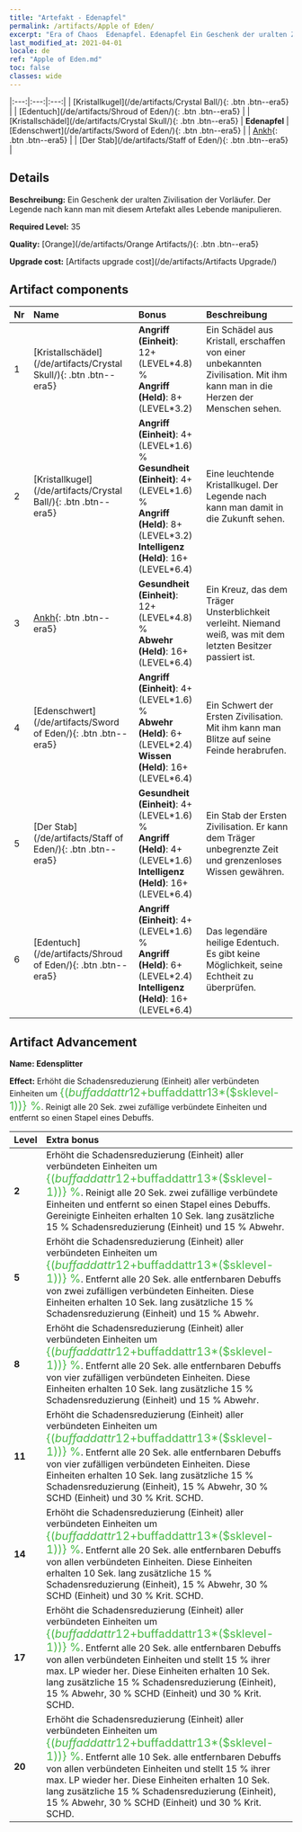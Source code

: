 ```yaml
---
title: "Artefakt - Edenapfel"
permalink: /artifacts/Apple of Eden/
excerpt: "Era of Chaos  Edenapfel. Edenapfel Ein Geschenk der uralten Zivilisation der Vorläufer. Der Legende nach kann man mit diesem Artefakt alles Lebende manipulieren."
last_modified_at: 2021-04-01
locale: de
ref: "Apple of Eden.md"
toc: false
classes: wide
---
```


  |:---:|:---:|:---:| 
  | [Kristallkugel](/de/artifacts/Crystal Ball/){: .btn .btn--era5} |   | [Edentuch](/de/artifacts/Shroud of Eden/){: .btn .btn--era5} | 
  | [Kristallschädel](/de/artifacts/Crystal Skull/){: .btn .btn--era5} | **Edenapfel** | [Edenschwert](/de/artifacts/Sword of Eden/){: .btn .btn--era5} | 
  | [Ankh](/de/artifacts/Ankh/){: .btn .btn--era5} |   | [Der Stab](/de/artifacts/Staff of Eden/){: .btn .btn--era5} | 


## Details

 **Beschreibung:** Ein Geschenk der uralten Zivilisation der Vorläufer. Der Legende nach kann man mit diesem Artefakt alles Lebende manipulieren.

 **Required Level:** 35

 **Quality:** [Orange](/de/artifacts/Orange Artifacts/){: .btn .btn--era5}

 **Upgrade cost:** [Artifacts upgrade cost](/de/artifacts/Artifacts Upgrade/)



## Artifact components

  | Nr |    Name    |   Bonus | Beschreibung | 
  |:---|:-----------|:--------|:------------| 
  | 1 | [Kristallschädel](/de/artifacts/Crystal Skull/){: .btn .btn--era5} | **Angriff (Einheit)**: 12+(LEVEL\*4.8) %<br/>**Angriff (Held)**: 8+(LEVEL\*3.2) | Ein Schädel aus Kristall, erschaffen von einer unbekannten Zivilisation. Mit ihm kann man in die Herzen der Menschen sehen. | 
  | 2 | [Kristallkugel](/de/artifacts/Crystal Ball/){: .btn .btn--era5} | **Angriff (Einheit)**: 4+(LEVEL\*1.6) %<br/>**Gesundheit (Einheit)**: 4+(LEVEL\*1.6) %<br/>**Angriff (Held)**: 8+(LEVEL\*3.2)<br/>**Intelligenz (Held)**: 16+(LEVEL\*6.4) | Eine leuchtende Kristallkugel. Der Legende nach kann man damit in die Zukunft sehen. | 
  | 3 | [Ankh](/de/artifacts/Ankh/){: .btn .btn--era5} | **Gesundheit (Einheit)**: 12+(LEVEL\*4.8) %<br/>**Abwehr (Held)**: 16+(LEVEL\*6.4) | Ein Kreuz, das dem Träger Unsterblichkeit verleiht. Niemand weiß, was mit dem letzten Besitzer passiert ist. | 
  | 4 | [Edenschwert](/de/artifacts/Sword of Eden/){: .btn .btn--era5} | **Angriff (Einheit)**: 4+(LEVEL\*1.6) %<br/>**Abwehr (Held)**: 6+(LEVEL\*2.4)<br/>**Wissen (Held)**: 16+(LEVEL\*6.4) | Ein Schwert der Ersten Zivilisation. Mit ihm kann man Blitze auf seine Feinde herabrufen. | 
  | 5 | [Der Stab](/de/artifacts/Staff of Eden/){: .btn .btn--era5} | **Gesundheit (Einheit)**: 4+(LEVEL\*1.6) %<br/>**Angriff (Held)**: 4+(LEVEL\*1.6)<br/>**Intelligenz (Held)**: 16+(LEVEL\*6.4) | Ein Stab der Ersten Zivilisation. Er kann dem Träger unbegrenzte Zeit und grenzenloses Wissen gewähren. | 
  | 6 | [Edentuch](/de/artifacts/Shroud of Eden/){: .btn .btn--era5} | **Angriff (Einheit)**: 4+(LEVEL\*1.6) %<br/>**Angriff (Held)**: 6+(LEVEL\*2.4)<br/>**Intelligenz (Held)**: 16+(LEVEL\*6.4) | Das legendäre heilige Edentuch. Es gibt keine Möglichkeit, seine Echtheit zu überprüfen. | 


## Artifact Advancement

 **Name: Edensplitter**

 **Effect:** Erhöht die Schadensreduzierung (Einheit) aller verbündeten Einheiten um <span style="color: #48b946;font-size:20px">{($buffaddattr12+$buffaddattr13*($sklevel-1))} %</span>. Reinigt alle 20 Sek. zwei zufällige verbündete Einheiten und entfernt so einen Stapel eines Debuffs.

  |  Level  |    Extra bonus  | 
  |:--------|:----------------| 
  | **2** | Erhöht die Schadensreduzierung (Einheit) aller verbündeten Einheiten um <span style="color: #48b946;font-size:20px">{($buffaddattr12+$buffaddattr13*($sklevel-1))} %</span>. Reinigt alle 20 Sek. zwei zufällige verbündete Einheiten und entfernt so einen Stapel eines Debuffs. Gereinigte Einheiten erhalten 10 Sek. lang zusätzliche 15 % Schadensreduzierung (Einheit) und 15 % Abwehr. | 
  | **5** | Erhöht die Schadensreduzierung (Einheit) aller verbündeten Einheiten um <span style="color: #48b946;font-size:20px">{($buffaddattr12+$buffaddattr13*($sklevel-1))} %</span>. Entfernt alle 20 Sek. alle entfernbaren Debuffs von zwei zufälligen verbündeten Einheiten. Diese Einheiten erhalten 10 Sek. lang zusätzliche 15 % Schadensreduzierung (Einheit) und 15 % Abwehr. | 
  | **8** | Erhöht die Schadensreduzierung (Einheit) aller verbündeten Einheiten um <span style="color: #48b946;font-size:20px">{($buffaddattr12+$buffaddattr13*($sklevel-1))} %</span>. Entfernt alle 20 Sek. alle entfernbaren Debuffs von vier zufälligen verbündeten Einheiten. Diese Einheiten erhalten 10 Sek. lang zusätzliche 15 % Schadensreduzierung (Einheit) und 15 % Abwehr. | 
  | **11** | Erhöht die Schadensreduzierung (Einheit) aller verbündeten Einheiten um <span style="color: #48b946;font-size:20px">{($buffaddattr12+$buffaddattr13*($sklevel-1))} %</span>. Entfernt alle 20 Sek. alle entfernbaren Debuffs von vier zufälligen verbündeten Einheiten. Diese Einheiten erhalten 10 Sek. lang zusätzliche 15 % Schadensreduzierung (Einheit), 15 % Abwehr, 30 % SCHD (Einheit) und 30 % Krit. SCHD. | 
  | **14** | Erhöht die Schadensreduzierung (Einheit) aller verbündeten Einheiten um <span style="color: #48b946;font-size:20px">{($buffaddattr12+$buffaddattr13*($sklevel-1))} %</span>. Entfernt alle 20 Sek. alle entfernbaren Debuffs von allen verbündeten Einheiten. Diese Einheiten erhalten 10 Sek. lang zusätzliche 15 % Schadensreduzierung (Einheit), 15 % Abwehr, 30 % SCHD (Einheit) und 30 % Krit. SCHD. | 
  | **17** | Erhöht die Schadensreduzierung (Einheit) aller verbündeten Einheiten um <span style="color: #48b946;font-size:20px">{($buffaddattr12+$buffaddattr13*($sklevel-1))} %</span>. Entfernt alle 20 Sek. alle entfernbaren Debuffs von allen verbündeten Einheiten und stellt 15 % ihrer max. LP wieder her. Diese Einheiten erhalten 10 Sek. lang zusätzliche 15 % Schadensreduzierung (Einheit), 15 % Abwehr, 30 % SCHD (Einheit) und 30 % Krit. SCHD. | 
  | **20** | Erhöht die Schadensreduzierung (Einheit) aller verbündeten Einheiten um <span style="color: #48b946;font-size:20px">{($buffaddattr12+$buffaddattr13*($sklevel-1))} %</span>. Entfernt alle 10 Sek. alle entfernbaren Debuffs von allen verbündeten Einheiten und stellt 15 % ihrer max. LP wieder her. Diese Einheiten erhalten 10 Sek. lang zusätzliche 15 % Schadensreduzierung (Einheit), 15 % Abwehr, 30 % SCHD (Einheit) und 30 % Krit. SCHD. | 
